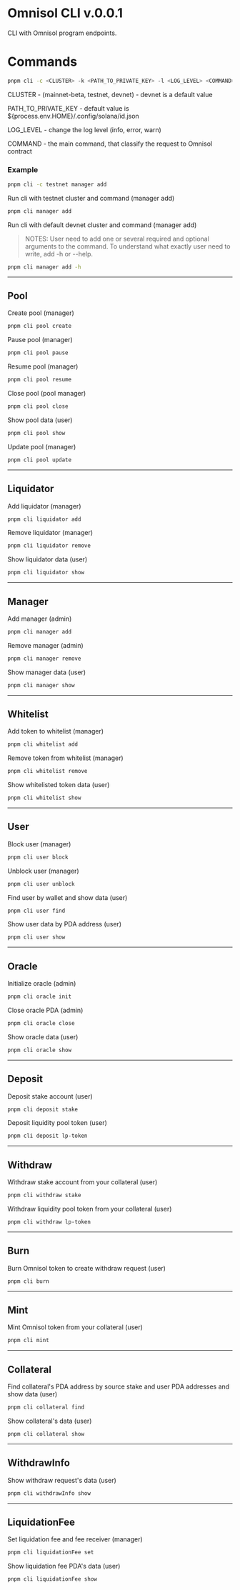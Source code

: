# Omnisol CLI v.0.0.1

CLI with Omnisol program endpoints.

# Commands

```bash
pnpm cli -c <CLUSTER> -k <PATH_TO_PRIVATE_KEY> -l <LOG_LEVEL> <COMMAND>
```

CLUSTER - (mainnet-beta, testnet, devnet) - devnet is a default value

PATH_TO_PRIVATE_KEY - default value is ${process.env.HOME}/.config/solana/id.json

LOG_LEVEL - change the log level (info, error, warn)

COMMAND - the main command, that classify the request to Omnisol contract

### Example

```bash
pnpm cli -c testnet manager add
```

Run cli with testnet cluster and command (manager add)

```bash
pnpm cli manager add
```

Run cli with default devnet cluster and command (manager add)

> NOTES: User need to add one or several required and optional arguments to the command. To understand what exactly user need to write, add -h or --help.

```bash
pnpm cli manager add -h
```

-------------------------------------------------------
Pool
-------------------------------------------------------

Create pool (manager)
```bash
pnpm cli pool create
```
Pause pool (manager)
```bash
pnpm cli pool pause
```
Resume pool (manager)
```bash
pnpm cli pool resume
```
Close pool (pool manager)
```bash
pnpm cli pool close
```
Show pool data (user)
```bash
pnpm cli pool show
```
Update pool (manager)
```bash
pnpm cli pool update
```

-------------------------------------------------------
Liquidator
-------------------------------------------------------

Add liquidator (manager)
```bash
pnpm cli liquidator add
```
Remove liquidator (manager)
```bash
pnpm cli liquidator remove
```
Show liquidator data (user)
```bash
pnpm cli liquidator show
```

-------------------------------------------------------
Manager
-------------------------------------------------------

Add manager (admin)
```bash
pnpm cli manager add
```
Remove manager (admin)
```bash
pnpm cli manager remove
```
Show manager data (user)
```bash
pnpm cli manager show
```

-------------------------------------------------------
Whitelist
-------------------------------------------------------

Add token to whitelist (manager)
```bash
pnpm cli whitelist add
```
Remove token from whitelist (manager)
```bash
pnpm cli whitelist remove
```
Show whitelisted token data (user)
```bash
pnpm cli whitelist show
```

-------------------------------------------------------
User
-------------------------------------------------------

Block user (manager)
```bash
pnpm cli user block
```
Unblock user (manager)
```bash
pnpm cli user unblock
```
Find user by wallet and show data (user)
```bash
pnpm cli user find
```
Show user data by PDA address (user)
```bash
pnpm cli user show
```

-------------------------------------------------------
Oracle
-------------------------------------------------------

Initialize oracle (admin)
```bash
pnpm cli oracle init
```
Close oracle PDA (admin)
```bash
pnpm cli oracle close
```
Show oracle data (user)
```bash
pnpm cli oracle show
```

-------------------------------------------------------
Deposit
-------------------------------------------------------

Deposit stake account (user)
```bash
pnpm cli deposit stake
```
Deposit liquidity pool token (user)
```bash
pnpm cli deposit lp-token
```

-------------------------------------------------------
Withdraw
-------------------------------------------------------

Withdraw stake account from your collateral (user)
```bash
pnpm cli withdraw stake
```
Withdraw liquidity pool token from your collateral (user)
```bash
pnpm cli withdraw lp-token
```

-------------------------------------------------------
Burn
-------------------------------------------------------

Burn Omnisol token to create withdraw request (user)
```bash
pnpm cli burn
```

-------------------------------------------------------
Mint
-------------------------------------------------------

Mint Omnisol token from your collateral (user)
```bash
pnpm cli mint
```

-------------------------------------------------------
Collateral
-------------------------------------------------------

Find collateral's PDA address by source stake and user PDA addresses and show data (user)
```bash
pnpm cli collateral find
```
Show collateral's data (user)
```bash
pnpm cli collateral show
```

-------------------------------------------------------
WithdrawInfo
-------------------------------------------------------

Show withdraw request's data (user)
```bash
pnpm cli withdrawInfo show
```

-------------------------------------------------------
LiquidationFee
-------------------------------------------------------

Set liquidation fee and fee receiver (manager)
```bash
pnpm cli liquidationFee set
```

Show liquidation fee PDA's data (user)
```bash
pnpm cli liquidationFee show
```
